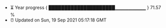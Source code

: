 - ⏳ Year progress { █████████████████████▁▁▁▁▁▁▁▁▁ } 71.57 %
- ⏰ Updated on Sun, 19 Sep 2021 05:17:18 GMT

